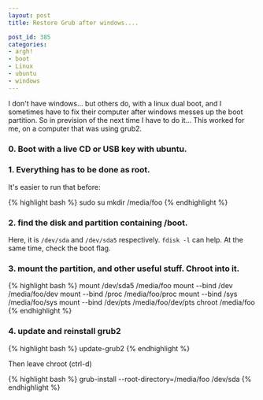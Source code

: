 ```yaml
---
layout: post
title: Restore Grub after windows....

post_id: 385
categories:
- argh!
- boot
- Linux
- ubuntu
- windows
---
```


I don't have windows... but others do, with a linux dual boot, and I sometimes have to fix their computer after windows messes up the boot partition. So in prevision of the next time I have to do it... This worked for me, on a computer that was using grub2.

<!--more-->

### 0\. Boot with a live CD or USB key with ubuntu. ###

### 1\. Everything has to be done as root. ###

It's easier to run that before:

{% highlight bash %}
sudo su
mkdir /media/foo
{% endhighlight %}

### 2\. find the disk and partition containing /boot. ###

Here, it is `/dev/sda` and `/dev/sda5` respectively.
`fdisk -l` can help. At the same time, check the boot flag.

### 3\. mount the partition, and other useful stuff. Chroot into it. ###

{% highlight bash %}
mount /dev/sda5 /media/foo
mount --bind /dev /media/foo/dev
mount --bind /proc /media/foo/proc
mount --bind /sys /media/foo/sys
mount --bind /dev/pts /media/foo/dev/pts
chroot /media/foo
{% endhighlight %}

### 4\. update and reinstall grub2 ###

{% highlight bash %}
update-grub2
{% endhighlight %}

Then leave chroot (ctrl-d)

{% highlight bash %}
grub-install --root-directory=/media/foo /dev/sda
{% endhighlight %}
